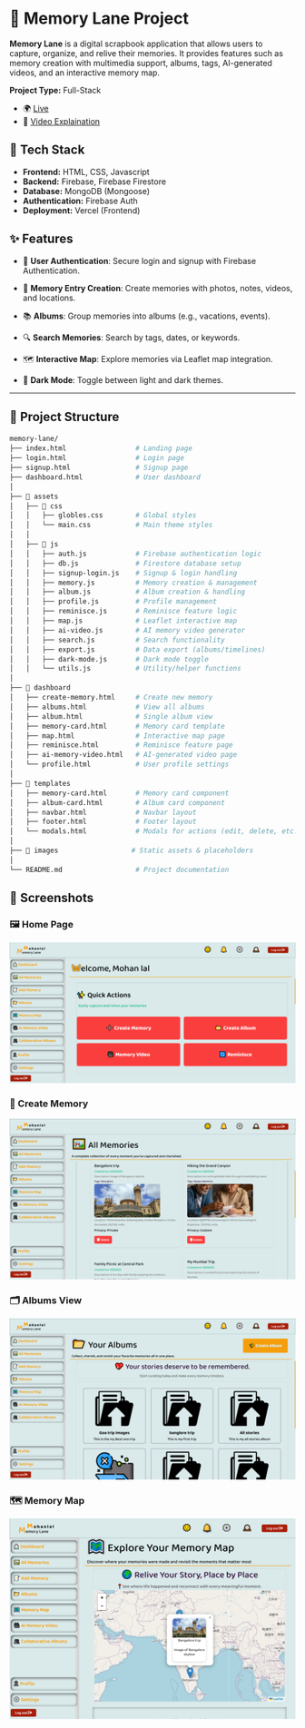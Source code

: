 # 🧠 Memory Lane Project

**Memory Lane** is a digital scrapbook application that allows users to capture, organize, and relive their memories. It provides features such as memory creation with multimedia support, albums, tags, AI-generated videos, and an interactive memory map.

**Project Type:** Full-Stack

- 🌍 [Live](https://memory-lane-rosy.vercel.app/)  
- 🎥 [Video Explaination](https://www.youtube.com/watch?v=zIvinAdAvk4)

## 🧰 Tech Stack

- **Frontend:** HTML, CSS, Javascript
- **Backend:**  Firebase, Firebase Firestore
- **Database:** MongoDB (Mongoose)  
- **Authentication:** Firebase Auth
- **Deployment:** Vercel (Frontend)


## ✨ Features

- 🔐 **User Authentication**: Secure login and signup with Firebase Authentication.  
- 📝 **Memory Entry Creation**: Create memories with photos, notes, videos, and locations.  
- 📚 **Albums**: Group memories into albums (e.g., vacations, events).  
- 🔍 **Search Memories**: Search by tags, dates, or keywords.  
- 🗺️ **Interactive Map**: Explore memories via Leaflet map integration.   
 
- 🌙 **Dark Mode**: Toggle between light and dark themes.  


---

## 📂 Project Structure

```bash
memory-lane/
├── index.html                 # Landing page
├── login.html                 # Login page
├── signup.html                # Signup page
├── dashboard.html             # User dashboard
│
├── 📂 assets
│   ├── 📂 css
│   │   ├── globles.css        # Global styles
│   │   └── main.css           # Main theme styles
│   │
│   ├── 📂 js
│   │   ├── auth.js            # Firebase authentication logic
│   │   ├── db.js              # Firestore database setup
│   │   ├── signup-login.js    # Signup & login handling
│   │   ├── memory.js          # Memory creation & management
│   │   ├── album.js           # Album creation & handling
│   │   ├── profile.js         # Profile management
│   │   ├── reminisce.js       # Reminisce feature logic
│   │   ├── map.js             # Leaflet interactive map
│   │   ├── ai-video.js        # AI memory video generator
│   │   ├── search.js          # Search functionality
│   │   ├── export.js          # Data export (albums/timelines)
│   │   ├── dark-mode.js       # Dark mode toggle
│   │   └── utils.js           # Utility/helper functions
│
├── 📂 dashboard
│   ├── create-memory.html     # Create new memory
│   ├── albums.html            # View all albums
│   ├── album.html             # Single album view
│   ├── memory-card.html       # Memory card template
│   ├── map.html               # Interactive map page
│   ├── reminisce.html         # Reminisce feature page
│   ├── ai-memory-video.html   # AI-generated video page
│   └── profile.html           # User profile settings
│
├── 📂 templates
│   ├── memory-card.html       # Memory card component
│   ├── album-card.html        # Album card component
│   ├── navbar.html            # Navbar layout
│   ├── footer.html            # Footer layout
│   └── modals.html            # Modals for actions (edit, delete, etc.)
│
├── 📂 images                  # Static assets & placeholders
│
└── README.md                  # Project documentation

```

## 📸 Screenshots

### 🖼️ Home Page
![Home Page](/images/showcase/dashboard.png)

### 📝 Create Memory
![Create Memory](/images/showcase/create-memory.png)

### 🗂️ Albums View
![Albums](/images/showcase/album.png)

### 🗺️ Memory Map
![Memory Map](/images/showcase/map.png)